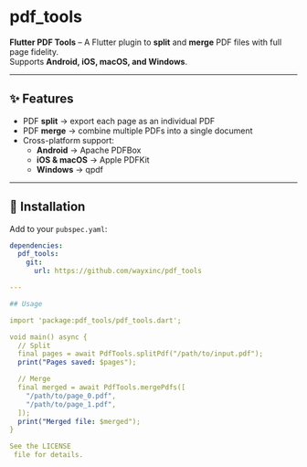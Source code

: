 # pdf_tools

**Flutter PDF Tools** – A Flutter plugin to **split** and **merge** PDF files with full page fidelity.  
Supports **Android, iOS, macOS, and Windows**.  

---

## ✨ Features
- PDF **split** → export each page as an individual PDF  
- PDF **merge** → combine multiple PDFs into a single document  
- Cross-platform support:
  - **Android** → Apache PDFBox  
  - **iOS & macOS** → Apple PDFKit  
  - **Windows** → qpdf  

---

## 🚀 Installation
Add to your `pubspec.yaml`:

```yaml
dependencies:
  pdf_tools:
    git:
      url: https://github.com/wayxinc/pdf_tools

---

## Usage 

import 'package:pdf_tools/pdf_tools.dart';

void main() async {
  // Split
  final pages = await PdfTools.splitPdf("/path/to/input.pdf");
  print("Pages saved: $pages");

  // Merge
  final merged = await PdfTools.mergePdfs([
    "/path/to/page_0.pdf",
    "/path/to/page_1.pdf",
  ]);
  print("Merged file: $merged");
}

See the LICENSE
 file for details.
